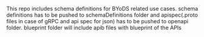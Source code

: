This repo includes schema definitions for BYoDS related use cases.
schema definitions has to be pushed to schemaDefinitions folder and apispec(.proto files in case of gRPC and api spec for json) has to be pushed to openapi folder.
blueprint folder will include apib files with blueprint of the APIs


